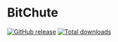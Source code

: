 # BitChute
<a href="https://github.com/nickwarrior5/bitchute/releases/latest"><img src="https://img.shields.io/github/v/release/nickwarrior5/bitchute.svg?style=flat-square" alt="GitHub release"></a>
<a href="https://github.com/nickwarrior5/bitchute/releases/latest"><img src="https://img.shields.io/github/downloads/nickwarrior5/bitchute/total.svg?style=flat-square" alt="Total downloads"></a>
